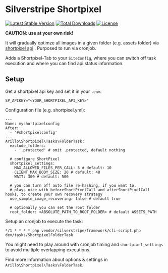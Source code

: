 # Silverstripe Shortpixel

[![Latest Stable Version](https://poser.pugx.org/arillo/silverstripe-shortpixel/v/stable)](https://packagist.org/packages/arillo/silverstripe-shortpixel)
[![Total Downloads](https://poser.pugx.org/arillo/silverstripe-shortpixel/downloads)](https://packagist.org/packages/arillo/silverstripe-shortpixel)
[![License](https://poser.pugx.org/arillo/silverstripe-shortpixel/license)](https://packagist.org/packages/arillo/silverstripe-shortpixel)

**CAUTION: use at your own risk!**

It will gradually optimze all images in a given folder (e.g. assets folder) via [shortpixel api](https://shortpixel.com) .
Purposed to run via cronjob.

Adds a Shortpixel-Tab to your `SiteConfig`, where you can switch off task execution and where you can find api status information.

## Setup

Get a shortpixel api key and set it in your `.env`:

```
SP_APIKEY="<YOUR_SHORTPIXEL_API_KEY>"
```

Configuration file (e.g. shortpixel.yml):

```
---
Name: myshortpixelconfig
After:
  - '#shortpixelconfig'
---
Arillo\Shortpixel\Tasks\FolderTask:
  exclude_folders:
    - '.protected' # omit .protected, default nothing

  # configure ShortPixel
  shortpixel_settings:
    MAX_ALLOWED_FILES_PER_CALL: 5 # default: 10
    CLIENT_MAX_BODY_SIZE: 20 # default: 48
    WAIT: 300 # default: 500

  # you can turn off auto file re-hashing, if you want to.
  # plays nice with beforeShortPixelCall and afterShortPixelCall hooks, to create your own recovery strategy
  use_simple_image_recovering: false # default true

  # optionally you can set the root folder
  root_folder: <ABSOLUTE_PATH_TO_ROOT_FOLDER> # default ASSETS_PATH

```

Setup an cronjob to execute the task:

```
*/1 * * * * php vendor/silverstripe/framework/cli-script.php dev/tasks/ShortpixelFolderTask
```

You might need to play around with cronjob timing and `shortpixel_settings` to avoid multiple overlapping executions.

Find more information about options & settings in `Arillo\Shortpixel\Tasks\FolderTask`.
